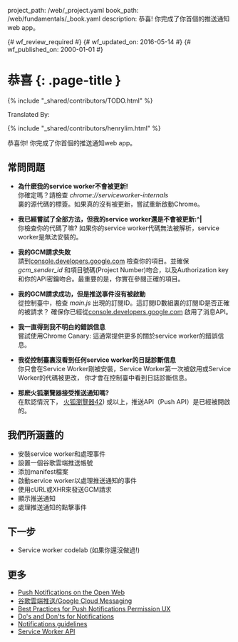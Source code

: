 project_path: /web/_project.yaml
book_path: /web/fundamentals/_book.yaml
description: 恭喜! 你完成了你首個的推送通知web app。

{# wf_review_required #}
{# wf_updated_on: 2016-05-14 #}
{# wf_published_on: 2000-01-01 #}

# 恭喜 {: .page-title }

{% include "_shared/contributors/TODO.html" %}


Translated By: 

{% include "_shared/contributors/henrylim.html" %}




恭喜你! 你完成了你首個的推送通知web app。

## 常問問題

* **為什麽我的service worker不會被更新!**<br>
你確定嗎？請檢查 _chrome://serviceworker-internals_  
裏的源代碼的標簽。如果真的沒有被更新，嘗試重新啟動Chrome。

* **我已經嘗試了全部方法，但我的service worker還是不會被更新:^|**<br>
你檢查你的代碼了嘛? 如果你的service worker代碼無法被解析，service worker是無法安裝的。

* **我的GCM請求失敗**<br>
請到[console.developers.google.com](https://console.developers.google.com/)
檢查你的項目。並確保 _gcm\_sender\_id_ 和項目號碼(Project Number)吻合，以及Authorization
key和你的API密鑰吻合。最重要的是，你實在參閱正確的項目。

* **我的GCM請求成功，但是推送事件沒有被啟動**<br>
從控制臺中，檢查 _main.js_ 出現的訂閱ID。這訂閱ID數組裏的訂閱ID是否正確的被請求？
確保你已經從[console.developers.google.com](https://console.developers.google.com/)
啟用了消息API。

* **我一直得到我不明白的錯誤信息**<br>
嘗試使用Chrome Canary: 這通常提供更多的關於service worker的錯誤信息。

* **我從控制臺裏沒看到任何service worker的日誌診斷信息**<br>
你只會在Service Worker剛被安裝，Service Worker第一次被啟用或Service Worker的代碼被更改，
你才會在控制臺中看到日誌診斷信息。

* **那麽火狐瀏覽器接受推送通知嗎?**<br>
在默認情況下，
[火狐瀏覽器42](https://groups.google.com/forum/#!topic/mozilla.dev.platform/BL6TrHN73dY))
或以上，推送API（Push API）是已經被開啟的。
## 我們所涵蓋的

* 安裝service worker和處理事件
* 設置一個谷歌雲端推送帳號
* 添加manifest檔案
* 啟動service worker以處理推送通知的事件
* 使用cURL或XHR來發送GCM請求
* 顯示推送通知
* 處理推送通知的點擊事件

## 下一步

* Service worker codelab (如果你還沒做過!)

## 更多

* [Push Notifications on the Open
  Web](/web/updates/2015/03/push-notifications-on-the-open-web)
* [谷歌雲端推送/Google Cloud Messaging](https://developers.google.com/cloud-messaging/)
* [Best Practices for Push Notifications Permission
  UX](https://docs.google.com/document/d/1WNPIS_2F0eyDm5SS2E6LZ_75tk6XtBSnR1xNjWJ_DPE/edit)
* [Do's and Don'ts for
  Notifications](http://android-developers.blogspot.co.uk/2015/08/get-dos-and-donts-for-notifications.html)
* [Notifications
  guidelines](https://www.google.com/design/spec/patterns/notifications.html)
* [Service Worker
  API](https://developer.mozilla.org/en-US/docs/Web/API/Service_Worker_API)
